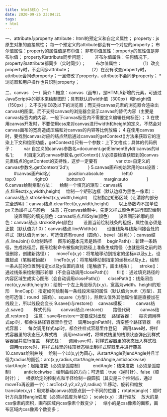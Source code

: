 ```yaml
---
title: html5核心（一）
date: 2020-09-25 23:04:21
tags:
- html
---
```

一、attribute与property
attribute：html的预定义和自定义属性；
property：js原生对象的直接属性；
每一个预定义的attribute都会有一个对应的property；
布尔值属性：property的属性值是布尔值；
非布尔值属性：property的属性值是非布尔值；
property和attribute同步问题：
&#8195;&#8195;非布尔值属性：任何情况下，property和attribute都同步（实时同步）；
&#8195;&#8195;布尔值属性：
&#8195;&#8195;&#8195;&#8195;（1）改变property时，不会同步attribute；
&#8195;&#8195;&#8195;&#8195;（2）在没有改变property时，attribute会同步property；一旦修改了property，attribute不会同步property；
*浏览器和用户操作也只识别property；

二、canvas
（一）简介
1.概念：canvas（画布），是HTML5新增的元素，可通过JavaScript中的脚本来绘制图形；具有默认的width值（300px）和height值（150px）；
2.不支持IE8及以下的浏览器；而支持canvas元素的浏览器会渲染出canvas的图案，而不支持canvas的浏览器会显示canvas的替代内容（主要是canvas标签内的内容，一般下canvas标签内不需要定义编辑任何标签）；
3.在使用canvas开发时，不要使用css来对canvas进行width和height的定义，不然会对canvas画布的宽高造成压缩和对canvas的内容等比例放缩；
4.在使用canvas时，要找到canvas对应的结点然后通过canvas的getContext()方法来获取它的渲染上下文和绘图功能，getContext()只有一个参数：上下文格式；具体的代码例子：
&#8195;&#8195;var 自定义的canvas参数名=document.getElementById('canvas的id名');
&#8195;&#8195;if(自定义的canvas参数名.getContext){  //必须要检查获取到的canvas元素结点的getContext的支持性，这步一定要有
&#8195;&#8195;&#8195;&#8195;var ctx=自定义的canvas参数名.getContext('2d');
&#8195;&#8195;&#8195;&#8195;}
5.canvas画布初始常用的css设置：
&#8195;&#8195;#canvas画布id名{
&#8195;&#8195;&#8195;&#8195;position:absolute
&#8195;&#8195;&#8195;&#8195;left:0
&#8195;&#8195;&#8195;&#8195;top:0
&#8195;&#8195;&#8195;&#8195;right:0
&#8195;&#8195;&#8195;&#8195;bottom:0
&#8195;&#8195;&#8195;&#8195;margin:auto
&#8195;&#8195;&#8195;&#8195;}
6.canvas绘制矩形方法：
&#8195;绘制一个填充的矩形：canvas结点.fillRect(x,y,width,height)
&#8195;绘制一个矩形边框（默认边框为黑色一像素）：canvas结点.strokeRect(x,y,width,height)
&#8195;绘制指定矩形区域（让清除的部分完全透明）：canvas结点.clearRect(x,y,width,height)
&#8195;&#8195;以上参数均不加单位px
7.添加样式与颜色
&#8195;注意：在canvas绘制中，先定义样式颜色再进行图形绘制
&#8195;&#8195;设置图形的填充颜色：canvas结点.fillStyle(颜色)
&#8195;&#8195;设置图形轮廓的颜色：canvas结点.strokeStyle(颜色)
&#8195;&#8195;设置当前绘制线条的粗细，属性值必须是正数（默认值为1.0）：canvas结点.lineWidth(x)
&#8195;&#8195;设置线条与线条间接合处的样式（默认值为miter，可选值还有round（圆角）、bevel（斜角））：canvas结点.lineJoin()
8.绘制路径
&#8195;图形的基本元素是路径
&#8195;beginPath()：新建一条路径，生成路径后，图形绘制命令被指向到路径上准备生成路径（也就是将之前的路径删除，创建新路径）；
&#8195;moveTo(x,y)：将笔触移动到指定的坐标x以及y上，设置起点（笔触被抬起）
&#8195;lineTo(x,y)：将笔触移动到指定的坐标x以及y上，绘制一条从前的位置到指定x以及y位置的直线（笔触放下，画出线条）；
&#8195;stroke()：通过线条来绘制图形轮廓（不会自动调用closePath()）
&#8195;fill()：通过填充路径的内容区域生成实心图形（会自动调用closePath()）
&#8195;closePath()：线条闭合
&#8195;rect(x,y,width,heigth)：绘制一个左上角坐标为(x,y)，宽高为width、height的矩形
&#8195;lineCap()：指定如何绘制每一条线段末端的属性（默认值为butt（方型）、其他可选值：round（圆角）、square（方型）），除默认值外其他属性值是直接加在线段上，所以线段会变长
9.save()与restore()
&#8195;canvas模板：
&#8195;&#8195;canvas结点.save()
&#8195;&#8195;样式代码
&#8195;&#8195;canvas结点.restore()
&#8195;&#8195;路径代码
&#8195;&#8195;canvas结点.restore()
&#8195;注意：save与restore一定要成对出现
&#8195;路径容器：
&#8195;每次调用样式api时，都会往路径容器里作登记
&#8195;调用beginPath时，清空整个路径容器
&#8195;样式容器：
&#8195;每次调用样式api时，都会往样式容器里作登记
&#8195;调用save时，将样式容器里的状态压入样式栈
&#8195;调用restore时，将样式栈里的栈顶状态弹出到样式容器里并进行覆盖
&#8195;样式栈：
&#8195;调用save时，将样式容器里的状态压入样式栈
&#8195;调用restore时，将样式栈里的栈顶状态弹出到样式容器里并进行覆盖
10.canvas绘制曲线
&#8195;绘制一个以(x,y)为圆心，从startAngle到endAngle并且半径为radius的圆弧：arc(x,y,radius,startAngle,endAngle,anticlockwise)
&#8195;&#8195;startAngle：起始度数（必须是弧度制）
&#8195;&#8195;endAngle：结束度数（必须是弧度制）
&#8195;&#8195;anticlockwise：绘制曲线的方向；可选值：true（逆时针）、false（顺时针）；
&#8195;根据给定的控制点和半径绘制一段圆弧（其实是三个控制点，通过moveTo再设置一个）：arcTo(x2,y2,x2,y2,radius)
11.移动、旋转和缩放
translate(x,y)：用来移动canvas的原点到一个不同的位置；
rotate(angle)：顺时针方向旋转angle弧度（必须以弧度为单位）；
scale(x,y)：进行缩放
&#8195;放大的是css像素的面积，画布区域内css像素个数变少；
&#8195;缩小的是css像素的面积，画布区域内css像素个数变多；